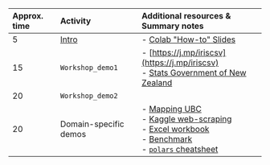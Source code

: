 

| Approx. time | Activity | Additional resources & Summary notes |
| :-- | :-- | :-- |
| 5 | [Intro](https://colab.research.google.com/drive/1zCnCLvfYvJk9-UoHYwG2wrz2cneBwaD0) | - [Colab "How-to" Slides](https://docs.google.com/presentation/d/1mTPV4Wqup52IBjfxC3nbBIzovJB-01w1g-l-kQH_Zrc/) |
| 15 | ```Workshop_demo1``` | - [https://j.mp/iriscsv](https://j.mp/iriscsv) <br> - [Stats Government of New Zealand](https://www.stats.govt.nz/) |
| 20 | ```Workshop_demo2``` | |
| 20 | Domain-specific demos | - [Mapping UBC](https://www.tomasbeuzen.com/python-for-geospatial-analysis/chapters/chapter2_spatial-viz-and-modelling.html) <br> - [Kaggle web-scraping](https://www.kaggle.com/code/jonbown/web-scraping-box-office-data-with-python) <br> - [Excel workbook]() <br> - [Benchmark](https://colab.research.google.com/drive/1N8Z7a1ULXpHV7qqZZ-lLmQ1cHjnkJ7XW) <br> - [```polars``` cheatsheet](https://colab.research.google.com/drive/1ChG5jSXlSH2DUDUwCrRcIbArzzfipF-9)|
